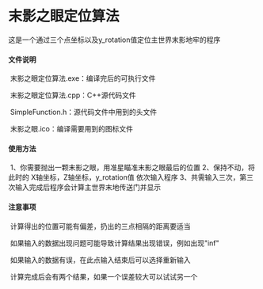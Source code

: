 # 末影之眼定位算法



这是一个通过三个点坐标以及y_rotation值定位主世界末影地牢的程序

#### 文件说明

​	末影之眼定位算法.exe：编译完后的可执行文件

​	末影之眼定位算法.cpp：C++源代码文件

​	SimpleFunction.h：源代码文件中用到的头文件

​	末影之眼.ico：编译需要用到的图标文件

#### 使用方法

​	1、你需要抛出一颗末影之眼，用准星瞄准末影之眼最后的位置
​	2、保持不动，将此时的 X轴坐标，Z轴坐标，y_rotation值 依次输入程序
​	3、共需输入三次，第三次输入完成后程序会计算主世界末地传送门并显示

#### 注意事项

​	计算得出的位置可能有偏差，扔出的三点相隔的距离要适当

​	如果输入的数据出现问题可能导致计算结果出现错误，例如出现\"inf"

​	如果输入的数据有误，在此点输入结束后可以选择重新输入

​	计算完成后会有两个结果，如果一个误差较大可以试试另一个

